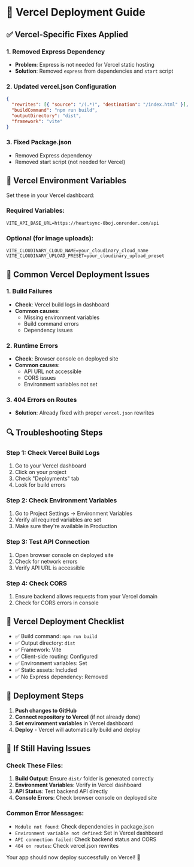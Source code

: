 # 🚀 Vercel Deployment Guide

## ✅ Vercel-Specific Fixes Applied

### 1. **Removed Express Dependency**
- **Problem**: Express is not needed for Vercel static hosting
- **Solution**: Removed `express` from dependencies and `start` script

### 2. **Updated vercel.json Configuration**
```json
{
  "rewrites": [{ "source": "/(.*)", "destination": "/index.html" }],
  "buildCommand": "npm run build",
  "outputDirectory": "dist",
  "framework": "vite"
}
```

### 3. **Fixed Package.json**
- Removed Express dependency
- Removed start script (not needed for Vercel)

## 🔧 Vercel Environment Variables

Set these in your Vercel dashboard:

### Required Variables:
```env
VITE_API_BASE_URL=https://heartsync-0boj.onrender.com/api
```

### Optional (for image uploads):
```env
VITE_CLOUDINARY_CLOUD_NAME=your_cloudinary_cloud_name
VITE_CLOUDINARY_UPLOAD_PRESET=your_cloudinary_upload_preset
```

## 🚨 Common Vercel Deployment Issues

### 1. **Build Failures**
- **Check**: Vercel build logs in dashboard
- **Common causes**: 
  - Missing environment variables
  - Build command errors
  - Dependency issues

### 2. **Runtime Errors**
- **Check**: Browser console on deployed site
- **Common causes**:
  - API URL not accessible
  - CORS issues
  - Environment variables not set

### 3. **404 Errors on Routes**
- **Solution**: Already fixed with proper `vercel.json` rewrites

## 🔍 Troubleshooting Steps

### Step 1: Check Vercel Build Logs
1. Go to your Vercel dashboard
2. Click on your project
3. Check "Deployments" tab
4. Look for build errors

### Step 2: Check Environment Variables
1. Go to Project Settings → Environment Variables
2. Verify all required variables are set
3. Make sure they're available in Production

### Step 3: Test API Connection
1. Open browser console on deployed site
2. Check for network errors
3. Verify API URL is accessible

### Step 4: Check CORS
1. Ensure backend allows requests from your Vercel domain
2. Check for CORS errors in console

## 🎯 Vercel Deployment Checklist

- ✅ Build command: `npm run build`
- ✅ Output directory: `dist`
- ✅ Framework: Vite
- ✅ Client-side routing: Configured
- ✅ Environment variables: Set
- ✅ Static assets: Included
- ✅ No Express dependency: Removed

## 🚀 Deployment Steps

1. **Push changes to GitHub**
2. **Connect repository to Vercel** (if not already done)
3. **Set environment variables** in Vercel dashboard
4. **Deploy** - Vercel will automatically build and deploy

## 🔧 If Still Having Issues

### Check These Files:
1. **Build Output**: Ensure `dist/` folder is generated correctly
2. **Environment Variables**: Verify in Vercel dashboard
3. **API Status**: Test backend API directly
4. **Console Errors**: Check browser console on deployed site

### Common Error Messages:
- `Module not found`: Check dependencies in package.json
- `Environment variable not defined`: Set in Vercel dashboard
- `API connection failed`: Check backend status and CORS
- `404 on routes`: Check vercel.json rewrites

Your app should now deploy successfully on Vercel! 🎉 